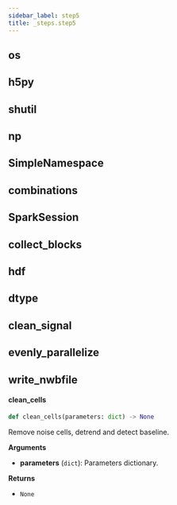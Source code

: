 ```yaml
---
sidebar_label: step5
title: _steps.step5
---
```


## os

## h5py

## shutil

## np

## SimpleNamespace

## combinations

## SparkSession

## collect\_blocks

## hdf

## dtype

## clean\_signal

## evenly\_parallelize

## write\_nwbfile

#### clean\_cells

```python
def clean_cells(parameters: dict) -> None
```

Remove noise cells, detrend and detect baseline.

**Arguments**

* **parameters** (`dict`): Parameters dictionary.

**Returns**

* `None`

